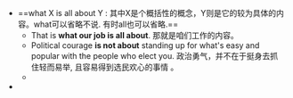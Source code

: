 - ==what X is all about Y : 其中X是个概括性的概念，Y则是它的较为具体的内容。what可以省略不说. 有时all也可以省略.==
	- That is **what our job is all about**. 那就是咱们工作的内容。
	- Political courage **is not about** standing up for what's easy and popular with the people who elect you. 政治勇气，并不在于挺身去抓住轻而易举, 且容易得到选民欢心的事情 。
	-
-